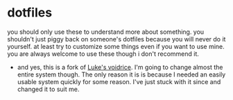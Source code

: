 # dotfiles
you should only use these to understand more about something. you shouldn't just piggy back on someone's dotfiles because you will never do it yourself. at least try to customize some things even if you want to use mine. you are always welcome to use these though i don't recommend it.

- and yes, this is a fork of [Luke's voidrice](https://github.com/LukeSmithxyz/voidrice). I'm going to change almost the entire system though. The only reason it is is because I needed an easily usable system quickly for some reason. I've just stuck with it since and changed it to suit me.
